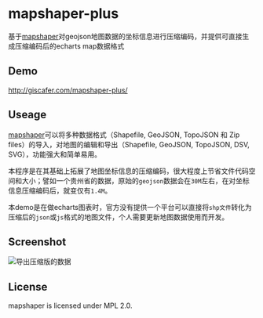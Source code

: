 # mapshaper-plus
基于[mapshaper](https://github.com/mbloch/mapshaper)对geojson地图数据的坐标信息进行压缩编码，并提供可直接生成压缩编码后的echarts map数据格式


## Demo

http://giscafer.com/mapshaper-plus/

## Useage

[mapshaper](https://github.com/mbloch/mapshaper)可以将多种数据格式（Shapefile, GeoJSON, TopoJSON
和 Zip files）的导入，对地图的编辑和导出（Shapefile, GeoJSON, TopoJSON, DSV, SVG），功能强大和简单易用。

本程序是在其基础上拓展了地图坐标信息的压缩编码，很大程度上节省文件代码空间和大小；譬如一个贵州省的数据，原始的`geojson`数据会在`30M`左右，在对坐标信息压缩编码后，就变仅有`1.4M`。

本demo是在做echarts图表时，官方没有提供一个平台可以直接将`shp文件`转化为压缩后的`json`或`js`格式的地图文件，个人需要更新地图数据使用而开发。

## Screenshot

![导出压缩版的数据](https://raw.githubusercontent.com/giscafer/mapshaper-plus/master/images/echarts01.png)

## License

mapshaper is licensed under MPL 2.0.



